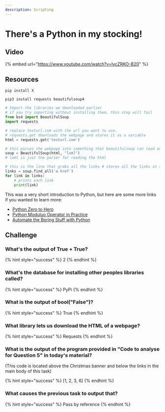 ```yaml
---
description: Scripting
---
```


# There's a Python in my stocking!

## Video

{% embed url="https://www.youtube.com/watch?v=lvcZRKO-B20" %}

## Resources

`pip install X`

`pip3 install requests beautifulsoup4`

```python
# Import the libraries we downloaded earlier
# if you try importing without installing them, this step will fail
from bs4 import BeautifulSoup
import requests 

# replace testurl.com with the url you want to use.
# requests.get downloads the webpage and stores it as a variable
html = requests.get('testurl.com') 

# this parses the webpage into something that beautifulsoup can read over
soup = BeautifulSoup(html, "lxml")
# lxml is just the parser for reading the html 

# this is the line that grabs all the links # stores all the links in the links variable
links = soup.find_all('a href') 
for link in links:      
    # prints each link    
    print(link)
```

&#x20;This was a very short introduction to Python, but here are some more links if you wanted to learn more:

* [Python Zero to Hero](https://polymath.cloud/python/)
* [Python Moduluo Operator in Practice](https://realpython.com/python-modulo-operator/)
* [Automate the Boring Stuff with Python](https://automatetheboringstuff.com)

## Challenge

### What's the output of True + True?

{% hint style="success" %}
2
{% endhint %}

### What's the database for installing other peoples libraries called?

{% hint style="success" %}
PyPi
{% endhint %}

### What is the output of bool("False")?

{% hint style="success" %}
True
{% endhint %}

### What library lets us download the HTML of a webpage?

{% hint style="success" %}
Requests
{% endhint %}

### What is the output of the program provided in "Code to analyse for Question 5" in today's material?

&#x20;(This code is located above the Christmas banner and below the links in the main body of this task)

{% hint style="success" %}
\[1, 2, 3, 6]
{% endhint %}

### What causes the previous task to output that?

{% hint style="success" %}
Pass by reference
{% endhint %}
